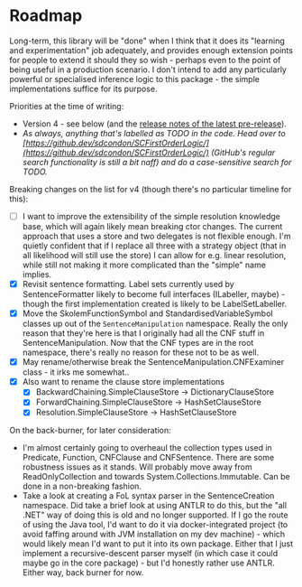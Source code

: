 ﻿# Roadmap

Long-term, this library will be "done" when I think that it does its "learning and experimentation" job adequately, and provides enough extension points for people to extend it should they so wish - perhaps even to the point of being useful in a production scenario.
I don't intend to add any particularly powerful or specialised inference logic to this package - the simple implementations suffice for its purpose.

Priorities at the time of writing:

* Version 4 - see below (and the [release notes of the latest pre-release](https://github.com/sdcondon/SCFirstOrderLogic/releases)).
* *As always, anything that's labelled as TODO in the code. Head over to [https://github.dev/sdcondon/SCFirstOrderLogic/](https://github.dev/sdcondon/SCFirstOrderLogic/) (GitHub's regular search functionality is still a bit naff) and do a case-sensitive search for TODO.*

Breaking changes on the list for v4 (though there's no particular timeline for this):

* [ ] I want to improve the extensibility of the simple resolution knowledge base, which will again likely mean breaking ctor changes.
The current approach that uses a store and two delegates is not flexible enough.
I'm quietly confident that if I replace all three with a strategy object (that in all likelihood will still use the store) I can allow for e.g. linear resolution, while still not making it more complicated than the "simple" name implies.
* [x] Revisit sentence formatting. 
Label sets currently used by SentenceFormatter likely to become full interfaces (ILabeller, maybe) - though the first implementation created is likely to be LabelSetLabeller.
* [x] Move the SkolemFunctionSymbol and StandardisedVariableSymbol classes up out of the `SentenceManipulation` namespace.
Really the only reason that they're here is that I originally had all the CNF stuff in SentenceManipulation.
Now that the CNF types are in the root namespace, there's really no reason for these not to be as well.
* [x] May rename/otherwise break the SentenceManipulation.CNFExaminer class - it irks me somewhat..
* [x] Also want to rename the clause store implementations
  * [x] BackwardChaining.SimpleClauseStore -> DictionaryClauseStore
  * [x] ForwardChaining.SimpleClauseStore -> HashSetClauseStore
  * [x] Resolution.SimpleClauseStore -> HashSetClauseStore

On the back-burner, for later consideration:

* I'm almost certainly going to overheaul the collection types used in Predicate, Function, CNFClause and CNFSentence.
There are some robustness issues as it stands. Will probably move away from ReadOnlyCollection and towards System.Collections.Immutable.
Can be done in a non-breaking fashion.
* Take a look at creating a FoL syntax parser in the SentenceCreation namespace.
Did take a brief look at using ANTLR to do this, but the "all .NET" way of doing this is old and no longer supported.
If I go the route of using the Java tool, I'd want to do it via docker-integrated project (to avoid faffing around with JVM installation on my dev machine) - which would likely mean I'd want to put it into its own package.
Either that I just implement a recursive-descent parser myself (in which case it could maybe go in the core package) - but I'd honestly rather use ANTLR.
Either way, back burner for now.
